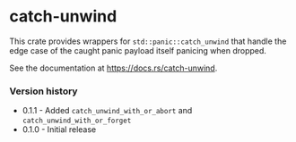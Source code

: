 # catch-unwind

This crate provides wrappers for `std::panic::catch_unwind` that handle the
edge case of the caught panic payload itself panicing when dropped.

See the documentation at https://docs.rs/catch-unwind.

### Version history

- 0.1.1 - Added `catch_unwind_with_or_abort` and `catch_unwind_with_or_forget`
- 0.1.0 - Initial release

